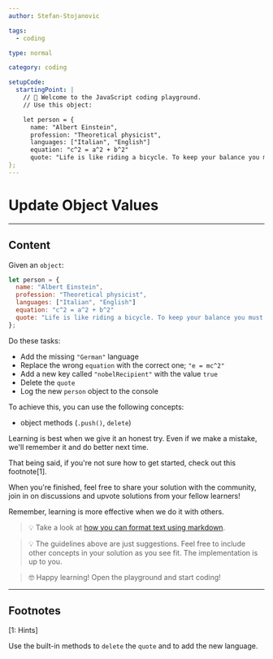 ```yaml
---
author: Stefan-Stojanovic

tags:
  - coding

type: normal

category: coding

setupCode:
  startingPoint: |
    // 👋 Welcome to the JavaScript coding playground.
    // Use this object:

    let person = {
      name: "Albert Einstein",
      profession: "Theoretical physicist",
      languages: ["Italian", "English"]
      equation: "c^2 = a^2 + b^2"
      quote: "Life is like riding a bicycle. To keep your balance you must keep moving."
}; 
---
```


# Update Object Values

---

## Content

Given an `object`:
```javascript
let person = {
  name: "Albert Einstein",
  profession: "Theoretical physicist",
  languages: ["Italian", "English"]
  equation: "c^2 = a^2 + b^2"
  quote: "Life is like riding a bicycle. To keep your balance you must keep moving."
};
```

Do these tasks:

- Add the missing `"German"` language
- Replace the wrong `equation` with the correct one; `"e = mc^2"`
- Add a new key called `"nobelRecipient"` with the value `true`
- Delete the `quote`
- Log the new `person` object to the console

To achieve this, you can use the following concepts:
- object methods (`.push()`, `delete`)

Learning is best when we give it an honest try. Even if we make a mistake, we'll remember it and do better next time.

That being said, if you're not sure how to get started, check out this footnote[1]. 

When you're finished, feel free to share your solution with the community, join in on discussions and upvote solutions from your fellow learners!

Remember, learning is more effective when we do it with others.

> 💡 Take a look at [how you can format text using markdown](https://www.enki.com/glossary/general/markdown-formatting).

> 💡 The guidelines above are just suggestions. Feel free to include other concepts in your solution as you see fit. The implementation is up to you.

> 🤓 Happy learning! Open the playground and start coding!

---

## Footnotes

[1: Hints]

Use the built-in methods to `delete` the `quote` and to add the new language.

